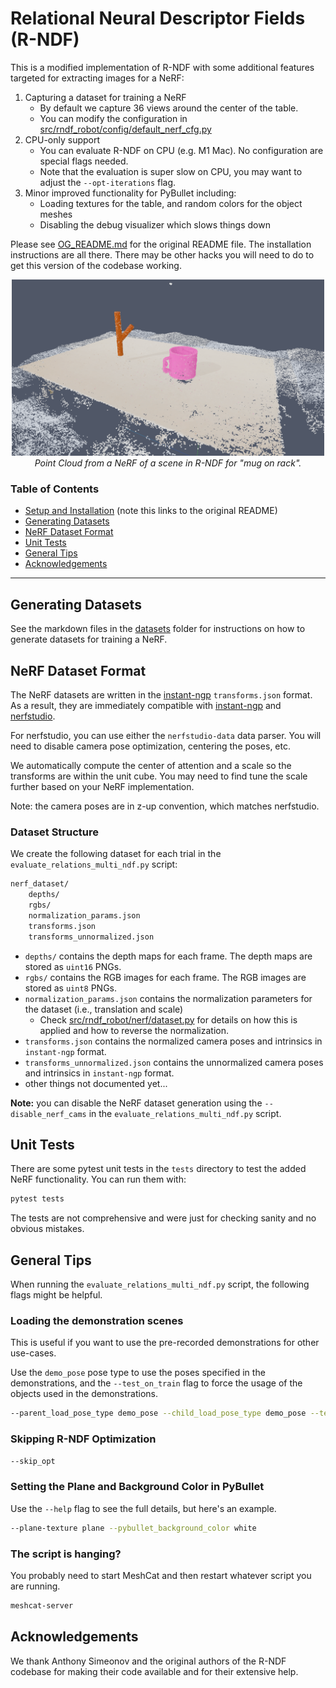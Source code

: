 # Relational Neural Descriptor Fields (R-NDF)
This is a modified implementation of R-NDF with some additional features targeted for extracting images for a NeRF:

1. Capturing a dataset for training a NeRF
   - By default we capture 36 views around the center of the table.
   - You can modify the configuration in [src/rndf_robot/config/default_nerf_cfg.py](src/rndf_robot/config/default_nerf_cfg.py)
2. CPU-only support
    - You can evaluate R-NDF on CPU (e.g. M1 Mac). No configuration are special flags needed.
    - Note that the evaluation is super slow on CPU, you may want to adjust the `--opt-iterations` flag.
3. Minor improved functionality for PyBullet including:
    - Loading textures for the table, and random colors for the object meshes
    - Disabling the debug visualizer which slows things down

Please see [OG_README.md](OG_README.md) for the original README file. The installation instructions are all there.
There may be other hacks you will need to do to get this version of the codebase working.

<!-- Align image in center and have caption -->
<p align="center">
    <img src="doc/nerf_pcd.png" width="500">
    <br>
    <i>Point Cloud from a NeRF of a scene in R-NDF for "mug on rack".</i>
</p>

### Table of Contents
- [Setup and Installation](OG_README.md#setup) (note this links to the original README)
- [Generating Datasets](#generating-datasets)
- [NeRF Dataset Format](#nerf-dataset-format)
- [Unit Tests](#unit-tests)
- [General Tips](#general-tips)
- [Acknowledgements](#Acknowledgements)

___

## Generating Datasets
See the markdown files in the [datasets](datasets) folder for instructions on how to generate datasets for 
training a NeRF.

## NeRF Dataset Format
The NeRF datasets are written in the [instant-ngp](https://github.com/NVlabs/instant-ngp/) `transforms.json` format.
As a result, they are immediately compatible with [instant-ngp](https://github.com/NVlabs/instant-ngp/) and 
[nerfstudio](https://github.com/nerfstudio-project/nerfstudio/).

For nerfstudio, you can use either the `nerfstudio-data` data parser. You will need to disable camera pose optimization,
centering the poses, etc.

We automatically compute the center of attention and a scale so the transforms are within the
unit cube. You may need to find tune the scale further based on your NeRF implementation.

Note: the camera poses are in z-up convention, which matches nerfstudio.

### Dataset Structure
We create the following dataset for each trial in the `evaluate_relations_multi_ndf.py` script:
```bash
nerf_dataset/
    depths/
    rgbs/
    normalization_params.json
    transforms.json
    transforms_unnormalized.json
```

- `depths/` contains the depth maps for each frame. The depth maps are stored as `uint16` PNGs.
- `rgbs/` contains the RGB images for each frame. The RGB images are stored as `uint8` PNGs.
- `normalization_params.json` contains the normalization parameters for the dataset (i.e., translation and scale)
  - Check [src/rndf_robot/nerf/dataset.py](src/rndf_robot/nerf/dataset.py) for details on how this is applied
    and how to reverse the normalization.
- `transforms.json` contains the normalized camera poses and intrinsics in `instant-ngp` format.
- `transforms_unnormalized.json` contains the unnormalized camera poses and intrinsics in `instant-ngp` format.
- other things not documented yet...

**Note:** you can disable the NeRF dataset generation using the `--disable_nerf_cams` in 
the `evaluate_relations_multi_ndf.py` script.

## Unit Tests
There are some pytest unit tests in the `tests` directory to test the added NeRF functionality.
You can run them with:

```bash
pytest tests
```

The tests are not comprehensive and were just for checking sanity and no obvious mistakes.

## General Tips
When running the `evaluate_relations_multi_ndf.py` script, the following flags might be helpful.

### Loading the demonstration scenes
This is useful if you want to use the pre-recorded demonstrations for other use-cases.

Use the `demo_pose` pose type to use the poses specified in the demonstrations, and the `--test_on_train` flag
to force the usage of the objects used in the demonstrations.

```bash
--parent_load_pose_type demo_pose --child_load_pose_type demo_pose --test_on_train
```

### Skipping R-NDF Optimization
```bash
--skip_opt
```

### Setting the Plane and Background Color in PyBullet
Use the `--help` flag to see the full details, but here's an example.

```bash
--plane-texture plane --pybullet_background_color white
```

### The script is hanging?
You probably need to start MeshCat and then restart whatever script you are running.

```bash
meshcat-server
```

## Acknowledgements
We thank Anthony Simeonov and the original authors of the R-NDF codebase for making their code available 
and for their extensive help.

